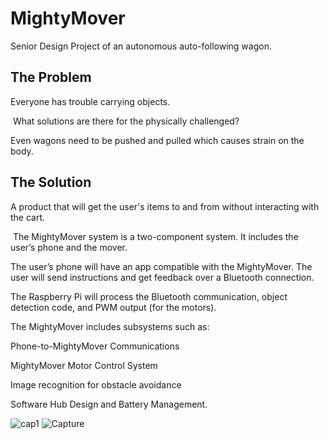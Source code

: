 # MightyMover
Senior Design Project of an autonomous auto-following wagon.
## The Problem
Everyone has trouble carrying objects.  ​

​
What solutions are there for the physically challenged?​


Even wagons need to be pushed and pulled which causes strain on the body.​
## The Solution​
A product that will get the user's items to and from without interacting with the cart.​

​
​The MightyMover system is a two-component system. It includes the user’s phone and the mover. ​

The user’s phone will have an app compatible with the MightyMover. The user will send instructions and get feedback over a Bluetooth connection. ​

The Raspberry Pi will process the Bluetooth communication, object detection code, and PWM output (for the motors). ​

The MightyMover includes subsystems such as: ​

Phone-to-MightyMover Communications ​

MightyMover Motor Control System ​

Image recognition for obstacle avoidance

Software Hub Design and Battery Management.  ​

![cap1](https://github.com/user-attachments/assets/93473229-8fa3-482c-a636-d4e305211b77)
![Capture](https://github.com/user-attachments/assets/4c66b7c4-73e2-43a0-a6c5-71d9c95799a3)

